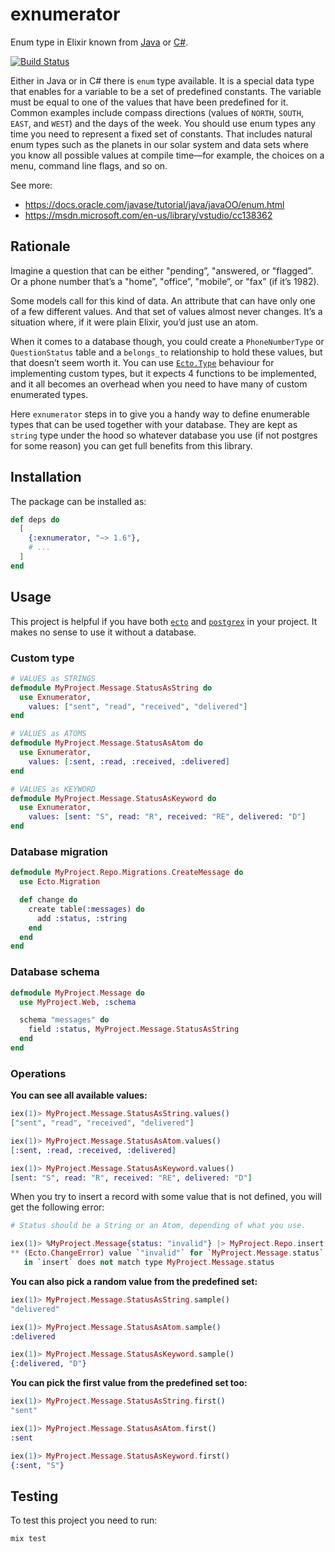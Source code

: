 # exnumerator

Enum type in Elixir known from [Java](https://docs.oracle.com/javase/tutorial/java/javaOO/enum.html) or [C#](https://msdn.microsoft.com/en-us/library/vstudio/cc138362).

[![Build Status](https://travis-ci.org/KamilLelonek/exnumerator.svg)](https://travis-ci.org/KamilLelonek/exnumerator)

Either in Java or in C# there is `enum` type available. It is a special data type that enables for a variable to be a set of predefined constants. The variable must be equal to one of the values that have been predefined for it. Common examples include compass directions (values of `NORTH`, `SOUTH`, `EAST`, and `WEST`) and the days of the week. You should use enum types any time you need to represent a fixed set of constants. That includes natural enum types such as the planets in our solar system and data sets where you know all possible values at compile time—for example, the choices on a menu, command line flags, and so on.

See more:

* <https://docs.oracle.com/javase/tutorial/java/javaOO/enum.html>
* <https://msdn.microsoft.com/en-us/library/vstudio/cc138362>

## Rationale

Imagine a question that can be either "pending”, "answered, or "flagged”. Or a phone number that’s a "home”, "office”, "mobile”, or "fax” (if it’s 1982).

Some models call for this kind of data. An attribute that can have only one of a few different values. And that set of values almost never changes. It’s a situation where, if it were plain Elixir, you’d just use an atom.

When it comes to a database though, you could create a `PhoneNumberType` or `QuestionStatus` table and a `belongs_to` relationship to hold these values, but that doesn’t seem worth it. You can use [`Ecto.Type`](http://hexdocs.pm/ecto/Ecto.Type.html) behaviour for implementing custom types, but it expects 4 functions to be implemented, and it all becomes an overhead when you need to have many of custom enumerated types.

Here `exnumerator` steps in to give you a handy way to define enumerable types that can be used together with your database. They are kept as `string` type under the hood so whatever database you use (if not postgres for some reason) you can get full benefits from this library.

## Installation

The package can be installed as:

```elixir
def deps do
  [
    {:exnumerator, "~> 1.6"},
    # ...
  ]
end
```

## Usage

This project is helpful if you have both [`ecto`](https://github.com/elixir-lang/ecto) and [`postgrex`](https://github.com/ericmj/postgrex) in your project. It makes no sense to use it without a database.

### Custom type

```elixir
# VALUES as STRINGS
defmodule MyProject.Message.StatusAsString do
  use Exnumerator,
    values: ["sent", "read", "received", "delivered"]
end

# VALUES as ATOMS
defmodule MyProject.Message.StatusAsAtom do
  use Exnumerator,
    values: [:sent, :read, :received, :delivered]
end

# VALUES as KEYWORD
defmodule MyProject.Message.StatusAsKeyword do
  use Exnumerator,
    values: [sent: "S", read: "R", received: "RE", delivered: "D"]
end
```

### Database migration

```elixir
defmodule MyProject.Repo.Migrations.CreateMessage do
  use Ecto.Migration

  def change do
    create table(:messages) do
      add :status, :string
    end
  end
end
```

### Database schema

```elixir
defmodule MyProject.Message do
  use MyProject.Web, :schema

  schema "messages" do
    field :status, MyProject.Message.StatusAsString
  end
end
```

### Operations

**You can see all available values:**

```elixir
iex(1)> MyProject.Message.StatusAsString.values()
["sent", "read", "received", "delivered"]
```

```elixir
iex(1)> MyProject.Message.StatusAsAtom.values()
[:sent, :read, :received, :delivered]
```

```elixir
iex(1)> MyProject.Message.StatusAsKeyword.values()
[sent: "S", read: "R", received: "RE", delivered: "D"]
```

When you try to insert a record with some value that is not defined, you will get the following error:

```elixir
# Status should be a String or an Atom, depending of what you use.

iex(1)> %MyProject.Message{status: "invalid"} |> MyProject.Repo.insert!()
** (Ecto.ChangeError) value `"invalid"` for `MyProject.Message.status`
   in `insert` does not match type MyProject.Message.status
```

**You can also pick a random value from the predefined set:**

```elixir
iex(1)> MyProject.Message.StatusAsString.sample()
"delivered"

iex(1)> MyProject.Message.StatusAsAtom.sample()
:delivered

iex(1)> MyProject.Message.StatusAsKeyword.sample()
{:delivered, "D"}
```

**You can pick the first value from the predefined set too:**

```elixir
iex(1)> MyProject.Message.StatusAsString.first()
"sent"

iex(1)> MyProject.Message.StatusAsAtom.first()
:sent

iex(1)> MyProject.Message.StatusAsKeyword.first()
{:sent, "S"}
```

## Testing

To test this project you need to run:

    mix test
